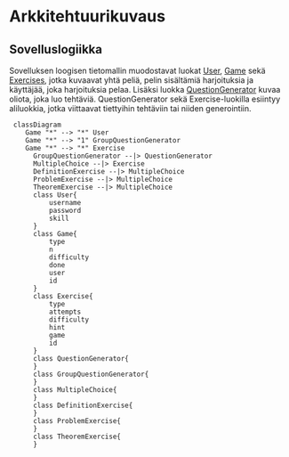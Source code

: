 # Arkkitehtuurikuvaus

## Sovelluslogiikka
Sovelluksen loogisen tietomallin muodostavat luokat [User](https://github.com/immone/ot-harjoitustyo-s2023/blob/master/src/entities/user.py), [Game](https://github.com/immone/ot-harjoitustyo-s2023/blob/master/src/entities/game.py)
sekä [Exercises](https://github.com/immone/ot-harjoitustyo-s2023/blob/master/src/entities/exercise.py), jotka kuvaavat yhtä peliä, pelin sisältämiä harjoituksia ja käyttäjää, joka harjoituksia pelaa.
Lisäksi luokka [QuestionGenerator](https://github.com/immone/ot-harjoitustyo-s2023/blob/master/src/entities/question_generator.py) kuvaa oliota, joka luo tehtäviä.
QuestionGenerator sekä Exercise-luokilla esiintyy aliluokkia, jotka viittaavat tiettyihin tehtäviin tai niiden generointiin.

```mermaid
 classDiagram
    Game "*" --> "*" User
    Game "*" --> "1" GroupQuestionGenerator
    Game "*" --> "*" Exercise
      GroupQuestionGenerator --|> QuestionGenerator
      MultipleChoice --|> Exercise
      DefinitionExercise --|> MultipleChoice
      ProblemExercise --|> MultipleChoice
      TheoremExercise --|> MultipleChoice
      class User{
          username
          password
          skill
      }
      class Game{
          type
          n
          difficulty
          done
          user
          id
      }
      class Exercise{
          type
          attempts
          difficulty
          hint
          game
          id
      }
      class QuestionGenerator{
      }
      class GroupQuestionGenerator{
      }
      class MultipleChoice{
      }
      class DefinitionExercise{
      }
      class ProblemExercise{
      }
      class TheoremExercise{
      }
```
